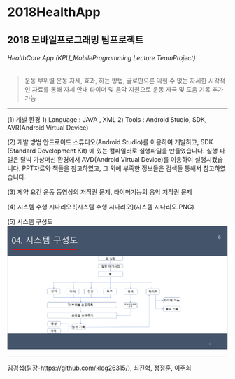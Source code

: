 # 2018HealthApp
2018 모바일프로그래밍 팀프로젝트
----------------
###### HealthCare App (KPU_MobileProgramming Lecture TeamProject)

  > 운동 부위별 운동 자세, 효과, 하는 방법, 글로만으론 익힐 수 없는 자세한 시각적인 자료를 통해 자세 안내
  > 타이머 및 음악 지원으로 운동 자극 및 도움
  > 기록 추가 가능
   
--------------------
(1) 개발 환경
	1) Language : JAVA , XML
	2) Tools : Android Studio, SDK, AVR(Android Virtual Device)
	
	
(2) 개발 방법
 	 안드로이드 스튜디오(Android Studio)를 이용하여 개발하고, SDK (Standard Development Kit)
	 에 있는 컴파일러로 실행파일을 만들었습니다.
 	 실행 파일은 달빅 가상머신 환경에서 AVD(Android Virtual Device)를 이용하여 실행시켰습니다.
 	 PPT자료와 책들을 참고하였고, 그 외에 부족한 정보들은 검색들 통해서 참고하였습니다.
	 
	 
(3) 제약 요건
 	 운동 동영상의 저작권 문제, 타이머기능의 음악 저작권 문제


(4) 시스템 수행 시나리오
 	![시스템 수행 시나리오](시스템 시나리오.PNG)
	
(5) 시스템 구성도
 	![시스템 구성도](시스템구성도.PNG)
	
--------------------
김경섭(팀장-https://github.com/kleg26315/), 최진혁, 정정훈, 이주희

